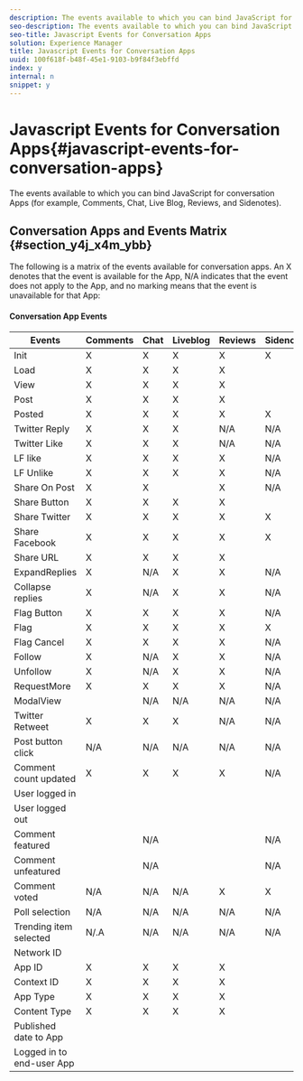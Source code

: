 ```yaml
---
description: The events available to which you can bind JavaScript for conversation Apps (for example, Comments, Chat, Live Blog, Reviews, and Sidenotes).
seo-description: The events available to which you can bind JavaScript for conversation Apps (for example, Comments, Chat, Live Blog, Reviews, and Sidenotes).
seo-title: Javascript Events for Conversation Apps
solution: Experience Manager
title: Javascript Events for Conversation Apps
uuid: 100f618f-b48f-45e1-9103-b9f84f3ebffd
index: y
internal: n
snippet: y
---
```


# Javascript Events for Conversation Apps{#javascript-events-for-conversation-apps}

The events available to which you can bind JavaScript for conversation Apps (for example, Comments, Chat, Live Blog, Reviews, and Sidenotes).

## Conversation Apps and Events Matrix {#section_y4j_x4m_ybb}

The following is a matrix of the events available for conversation apps. An X denotes that the event is available for the App, N/A indicates that the event does not apply to the App, and no marking means that the event is unavailable for that App:

#### Conversation App Events
|  Events | Comments | Chat | Liveblog | Reviews | Sidenotes | Polls | Trending |
|---|---|---|---|---|---|---|---|
|  Init | X | X | X | X | X | | |
|  Load | X | X | X | X | | | |
|  View | X | X | X | X | | | |
|  Post | X | X | X | X | | N/A | N/A |
|  Posted | X | X | X | X | X | N/A | N/A |
|  Twitter Reply | X | X | X | N/A | N/A | N/A | N/A |
|  Twitter Like | X | X | X | N/A | N/A | N/A | N/A |
|  LF like | X | X | X | X | N/A | N/A | N/A |
|  LF Unlike | X | X | X | X | N/A | N/A | N/A |
|  Share On Post | X | X | | X | N/A | N/A | N/A |
|  Share Button | X | X | X | X | | N/A | N/A |
|  Share Twitter | X | X | X | X | X | N/A | N/A |
|  Share Facebook | X | X | X | X | X | N/A | N/A |
|  Share URL | X | X | X | X | | N/A | N/A |
|  ExpandReplies | X | N/A | X | X | N/A | N/A | N/A |
|  Collapse replies | X | N/A | X | X | N/A | N/A | N/A |
|  Flag Button | X | X | X | X | N/A | N/A | N/A |
|  Flag | X | X | X | X | X | N/A | N/A |
|  Flag Cancel | X | X | X | X | N/A | N/A | N/A |
|  Follow | X | N/A | X | X | N/A | N/A | N/A |
|  Unfollow | X | N/A | X | X | N/A | N/A | N/A |
|  RequestMore | X | X | X | X | N/A | N/A | N/A |
|  ModalView | | N/A | N/A | N/A | N/A | N/A | N/A |
|  Twitter Retweet | X | X | X | N/A | N/A | N/A | N/A |
|  Post button click | N/A | N/A | N/A | N/A | N/A | N/A | N/A |
|  Comment count updated | X | X | X | X | N/A | N/A | N/A |
|  User logged in | | | | | | N/A | N/A |
|  User logged out | | | | | | N/A | N/A |
|  Comment featured | | N/A | | | N/A | N/A | N/A |
|  Comment unfeatured | | N/A | | | N/A | N/A | N/A |
|  Comment voted | N/A | N/A | N/A | X | X | N/A | N/A |
|  Poll selection | N/A | N/A | N/A | N/A | N/A | | N/A |
|  Trending item selected | N/.A | N/A | N/A | N/A | N/A | N/A | |
|  Network ID | | | | | | | |
|  App ID | X | X | X | X | | | |
|  Context ID | X | X | X | X | | | |
|  App Type | X | X | X | X | | | |
|  Content Type | X | X | X | X | | | |
|  Published date to App | | | | | | | |
|  Logged in to end-user App | | | | | | | |

